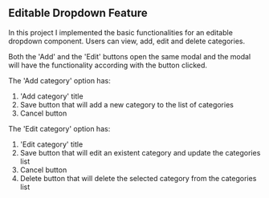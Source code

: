 ## Editable Dropdown Feature

In this project I implemented the basic functionalities for an editable dropdown component.
Users can view, add, edit and delete categories.

Both the 'Add' and the 'Edit' buttons open the same modal and the modal will have the functionality according with the button clicked.

The 'Add category' option has:
1. 'Add category' title
2. Save button that will add a new category to the list of categories
3. Cancel button

The 'Edit category' option has:
1. 'Edit category' title
2. Save button that will edit an existent category and update the categories list
3. Cancel button
4. Delete button that will delete the selected category from the categories list
